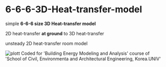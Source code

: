 # 6-6-6-3D-Heat-transfer-model

simple **6-6-6 size 3D Heat-transfer model**

2D heat-transfer **at ground** to 3D heat-transfer

unsteady 2D heat-transfer room model

<plotting of the code>


![plott](https://user-images.githubusercontent.com/82522118/117552847-dcb7b580-b088-11eb-83df-c9eabe4a2556.png)
Coded for 'Building Energy Modeling and Analysis' course of 'School of Civil, Environmenta and Architectural Engineering, Korea.UNIV'
